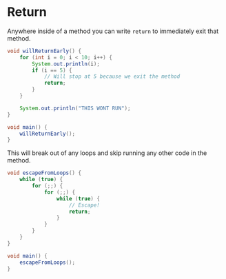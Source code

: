 # Return

Anywhere inside of a method you can write `return` to immediately exit that method.

```java
void willReturnEarly() {
    for (int i = 0; i < 10; i++) {
        System.out.println(i);
        if (i == 5) {
            // Will stop at 5 because we exit the method
            return;
        }
    }

    System.out.println("THIS WONT RUN");
}

void main() {
    willReturnEarly();
}
```

This will break out of any loops and skip running any other code in the method.

```java
void escapeFromLoops() {
    while (true) {
        for (;;) {
            for (;;) {
                while (true) {
                    // Escape!
                    return;
                }
            }
        }
    }
}

void main() {
    escapeFromLoops();
}
```
